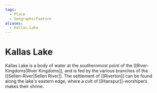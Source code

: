 ```yaml
---
tags:
  - Place
  - GeographicFeature
aliases:
  - Kallas Lake
---
```

# Kallas Lake
Kallas Lake is a body of water at the southernmost point of the [[River-Kingdoms|River Kingdoms]], and is fed by the various branches of the [[Sellen-River|Sellen River]]. The settlement of [[Riverton]] can be found along the lake's eastern edge, where a cult of [[Hanspur]]-worshipers makes their shrine. 
